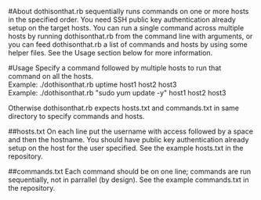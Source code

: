 #About 
dothisonthat.rb sequentially runs commands on one or more hosts in the specified order.  You need SSH public key authentication already setup on the target hosts.  You can run a single command across multiple hosts by running dothisonthat.rb from the command line with arguments, or you can feed dothisonthat.rb a list of commands and hosts by using some helper files.  See the Usage section below for more information.

#Usage
Specify a command followed by multiple hosts to run that command on all the hosts.<br>
Example: ./dothisonthat.rb uptime host1 host2 host3<br>
Example: ./dothisonthat.rb "sudo yum update -y" host1 host2 host3

Otherwise dothisonthat.rb expects hosts.txt and commands.txt in same directory to specify commands and hosts.

##hosts.txt
On each line put the username with access followed by a space and then the hostname.  You should have public key authentication already setup on the host for the user specified.  See the example hosts.txt in the repository.

##commands.txt
Each command should be on one line; commands are run sequentially, not in parrallel (by design).  See the example commands.txt in the repository.
